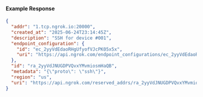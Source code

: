 <!-- Code generated for API Clients. DO NOT EDIT. -->

#### Example Response

```json
{
  "addr": "1.tcp.ngrok.io:20000",
  "created_at": "2025-06-24T23:14:45Z",
  "description": "SSH for device #001",
  "endpoint_configuration": {
    "id": "ec_2yyVdEdaoRHgUfyofVJcPK05x5x",
    "uri": "https://api.ngrok.com/endpoint_configurations/ec_2yyVdEdaoRHgUfyofVJcPK05x5x"
  },
  "id": "ra_2yyVdJNUGDPVQvxYMvmiosmHaQB",
  "metadata": "{\"proto\": \"ssh\"}",
  "region": "us",
  "uri": "https://api.ngrok.com/reserved_addrs/ra_2yyVdJNUGDPVQvxYMvmiosmHaQB"
}
```
